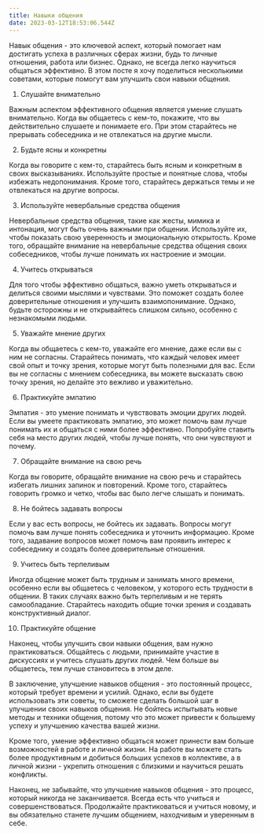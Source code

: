 ```yaml
---
title: Навыки общения
date: 2023-03-12T18:53:06.544Z
---
```

<!--StartFragment-->

Навык общения - это ключевой аспект, который помогает нам достигать успеха в различных сферах жизни, будь то личные отношения, работа или бизнес. Однако, не всегда легко научиться общаться эффективно. В этом посте я хочу поделиться несколькими советами, которые помогут вам улучшить свои навыки общения.

1. Слушайте внимательно

Важным аспектом эффективного общения является умение слушать внимательно. Когда вы общаетесь с кем-то, покажите, что вы действительно слушаете и понимаете его. При этом старайтесь не прерывать собеседника и не отвлекаться на другие мысли.

2. Будьте ясны и конкретны

Когда вы говорите с кем-то, старайтесь быть ясным и конкретным в своих высказываниях. Используйте простые и понятные слова, чтобы избежать недопонимания. Кроме того, старайтесь держаться темы и не отвлекаться на другие вопросы.

3. Используйте невербальные средства общения

Невербальные средства общения, такие как жесты, мимика и интонация, могут быть очень важными при общении. Используйте их, чтобы показать свою уверенность и эмоциональную открытость. Кроме того, обращайте внимание на невербальные средства общения своих собеседников, чтобы лучше понимать их настроение и эмоции.

4. Учитесь открываться

Для того чтобы эффективно общаться, важно уметь открываться и делиться своими мыслями и чувствами. Это поможет создать более доверительные отношения и улучшить взаимопонимание. Однако, будьте осторожны и не открывайтесь слишком сильно, особенно с незнакомыми людьми.

5. Уважайте мнение других

Когда вы общаетесь с кем-то, уважайте его мнение, даже если вы с ним не согласны. Старайтесь понимать, что каждый человек имеет свой опыт и точку зрения, которые могут быть полезными для вас. Если вы не согласны с мнением собеседника, вы можете высказать свою точку зрения, но делайте это вежливо и уважительно.

6. Практикуйте эмпатию

Эмпатия - это умение понимать и чувствовать эмоции других людей. Если вы умеете практиковать эмпатию, это может помочь вам лучше понимать их и общаться с ними более эффективно. Попробуйте ставить себя на место других людей, чтобы лучше понять, что они чувствуют и почему.

7. Обращайте внимание на свою речь

Когда вы говорите, обращайте внимание на свою речь и старайтесь избегать лишних запинок и повторений. Кроме того, старайтесь говорить громко и четко, чтобы вас было легче слышать и понимать.

8. Не бойтесь задавать вопросы

Если у вас есть вопросы, не бойтесь их задавать. Вопросы могут помочь вам лучше понять собеседника и уточнить информацию. Кроме того, задавание вопросов может помочь вам проявить интерес к собеседнику и создать более доверительные отношения.

9. Учитесь быть терпеливым

Иногда общение может быть трудным и занимать много времени, особенно если вы общаетесь с человеком, у которого есть трудности в общении. В таких случаях важно быть терпеливым и не терять самообладание. Старайтесь находить общие точки зрения и создавать конструктивный диалог.

10. Практикуйте общение

Наконец, чтобы улучшить свои навыки общения, вам нужно практиковаться. Общайтесь с людьми, принимайте участие в дискуссиях и учитесь слушать других людей. Чем больше вы общаетесь, тем лучше становитесь в этом деле.

В заключение, улучшение навыков общения - это постоянный процесс, который требует времени и усилий. Однако, если вы будете использовать эти советы, то сможете сделать большой шаг в улучшении своих навыков общения. Не бойтесь испытывать новые методы и техники общения, потому что это может привести к большему успеху и улучшению качества вашей жизни.

Кроме того, умение эффективно общаться может принести вам больше возможностей в работе и личной жизни. На работе вы можете стать более продуктивным и добиться больших успехов в коллективе, а в личной жизни - укрепить отношения с близкими и научиться решать конфликты.

Наконец, не забывайте, что улучшение навыков общения - это процесс, который никогда не заканчивается. Всегда есть что учиться и совершенствоваться. Продолжайте практиковаться и учиться новому, и вы обязательно станете лучшим общением, находчивым и уверенным в себе.



<!--EndFragment-->

<!--EndFragment-->